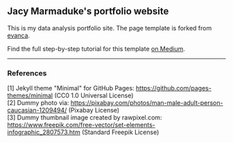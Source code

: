 ## Jacy Marmaduke's portfolio website

This is my data analysis portfolio site. The page template is forked from [evanca](https://github.com/evanca/quick-portfolio).


Find the full step-by-step tutorial for this template [on Medium](https://medium.com/@evanca/set-up-your-portfolio-website-in-less-than-10-minutes-with-github-pages-d0efa8ff56fd).

___

### References

[1] Jekyll theme "Minimal" for GitHub Pages: https://github.com/pages-themes/minimal (CC0 1.0 Universal License)
<br>[2] Dummy photo via: https://pixabay.com/photos/man-male-adult-person-caucasian-1209494/ (Pixabay License)
<br>[3] Dummy thumbnail image created by rawpixel.com: https://www.freepik.com/free-vector/set-elements-infographic_2807573.htm (Standard Freepik License)
